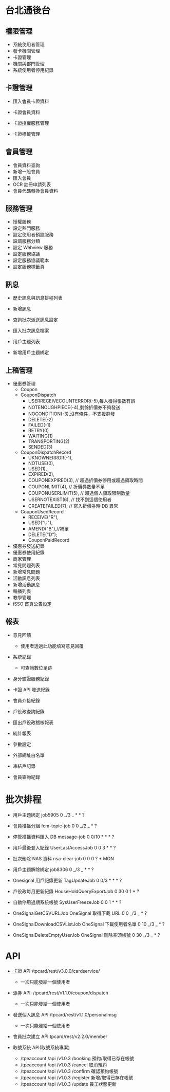 # 台北通後台

## 權限管理

- 系統使用者管理
- 發卡機關管理
- 卡證管理
- 機關與部門管理
- 系統使用者停用紀錄

## 卡證管理

- 匯入會員卡證資料

- 卡證會員資料

- 卡證授權服務管理

- 卡證標籤管理

## 會員管理

- 會員資料查詢
- 新增一般會員
- 匯入會員
- OCR 註冊申請列表
- 會員代碼轉換會員資料

## 服務管理

- 授權服務
- 設定熱門服務
- 設定使用者預設服務
- 設調服務分類
- 設定 Webview 服務
- 設定服務協議
- 設定服務協議範本
- 設定服務標籤頁

## 訊息

- 歷史訊息與訊息排程列表

- 新增訊息

- 查詢批次派送訊息設定

- 匯入批次訊息檔案

- 用戶主題列表

- 新增用戶主題綁定

## 上稿管理

- 優惠券管理
  - Coupon
  - CouponDispatch
    - USERRECEIVECOUNTERROR(-5),每人獲得張數有誤
    - NOTENOUGHPIECE(-4),剩餘折價券不夠發送
    - NOCONDITION(-3),沒有條件，不支援群發
    - DELETE(-2)
    - FAILED(-1)
    - RETRY(0)
    - WAITING(1)
    - TRANSPORTING(2)
    - SENDED(3)
  - CouponDispatchRecord
    - UKNOWNERROR(-1),
    - NOTUSE(0),
    - USED(1),
    - EXPIRED(2),
    - COUPONEXPIRED(3), // 超過折價券停用或超過領取時間
    - COUPONLIMIT(4), // 折價券數量不足
    - COUPONUSERLIMIT(5), // 超過個人領取限制數量
    - USERNOTEXIST(6), // 找不到這個使用者
    - CREATEFAILED(7); // 寫入折價券時 DB 異常
  - CouponUsedRecord
    - RECEIVE("R"),
    - USED("U"),
    - AMEND("B"),//補單
    - DELETE("D");
    - CouponPaidRecord
- 優惠券發送紀錄
- 優惠券使用紀錄
- 商家管理
- 常見問題列表
- 新增常見問題
- 活動訊息列表
- 新增活動訊息
- 輪播列表
- 教學管理
- iSSO 首頁公告設定

## 報表

- 意見回饋
  - 使用者透過此功能填寫意見回覆
- 系統紀錄
  - 可查詢數位足跡
- 身分驗證服務紀錄

- 卡證 API 發送紀錄
- 會員介接紀錄
- 戶役政查詢紀錄
- 匯出戶役政稽核報表
- 統計報表
- 參數設定
- 外部網址白名單
- 凍結戶記錄
- 會員查詢紀錄

# 批次排程

- 用戶主題綁定 job5905 0 _/3 _ \* \* ?
- 會員推播分組 fcm-topic-job 0 0 _/2 _ \* ?

- 停管推播資料匯入 DB message-job 0 0/10 \* \* \* ?
- 用戶最後登入紀錄 UserLastAccessJob 0 0 3 \* \* ?
- 批次刪除 NAS 資料 nsa-clear-job 0 0 0 ? \* MON

- 用戶主題解除綁定 job8306 0 _/3 _ \* \* ?
- Onesignal 用戶記錄更新 TagUpdateJob 0 0/3 \* \* \* ?

- 戶役政每月更新紀錄 HouseHoldQueryExportJob 0 30 0 1 \* ?
- 自動停用過期系統帳號 SysUserFreezeJob 0 0 1 \* \* ?

- OneSignalGetCSVURLJob OneSignal 取得下載 URL 0 0 _/3 _ \* ?
- OneSignalDownloadCSVListJob OneSignal 下載使用者名單 0 10 _/3 _ \* ?
- OneSignalDeleteEmptyUserJob OneSignal 刪除空頭帳號 0 30 _/3 _ \* ?

# API

- 卡證 API:/tpcard/rest/v3.0.0/cardservice/
  - 一次只能發給一個使用者
- 派券 API: /tpcard/rest/v1.1.0/coupon/dispatch
  - 一次只能發給一個使用者
- 發送個人訊息 API:/tpcard/rest/v1.1.0/personalmsg
  - 一次只能發給一個使用者
- 會員批次建立 API:tpcard/rest/v2.2.0/member

- 取號系統 API(取號系統專案)
  - /tpeaccount /api /v1.0.3 /booking 預約/取得已存在帳號
  - /tpeaccount /api /v1.0.3 /cancel 取消預約
  - /tpeaccount /api /v1.0.3 /confirm 確認預約帳號
  - /tpeaccount /api /v1.0.3 /register 新增/取得已存在帳號
  - /tpeaccount /api /v1.0.3 /update 員⼯狀態更新
